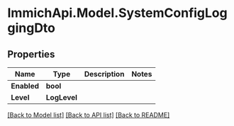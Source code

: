 # ImmichApi.Model.SystemConfigLoggingDto

## Properties

Name | Type | Description | Notes
------------ | ------------- | ------------- | -------------
**Enabled** | **bool** |  | 
**Level** | **LogLevel** |  | 

[[Back to Model list]](../README.md#documentation-for-models) [[Back to API list]](../README.md#documentation-for-api-endpoints) [[Back to README]](../README.md)

